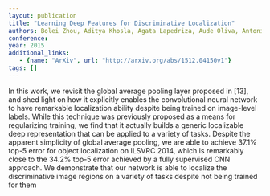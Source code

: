 ```yaml
---
layout: publication
title: "Learning Deep Features for Discriminative Localization"
authors: Bolei Zhou, Aditya Khosla, Agata Lapedriza, Aude Oliva, Antonio Torralba
conference: 
year: 2015
additional_links: 
   - {name: "ArXiv", url: "http://arxiv.org/abs/1512.04150v1"}
tags: []
---
```

In this work, we revisit the global average pooling layer proposed in [13],
and shed light on how it explicitly enables the convolutional neural network to
have remarkable localization ability despite being trained on image-level
labels. While this technique was previously proposed as a means for
regularizing training, we find that it actually builds a generic localizable
deep representation that can be applied to a variety of tasks. Despite the
apparent simplicity of global average pooling, we are able to achieve 37.1%
top-5 error for object localization on ILSVRC 2014, which is remarkably close
to the 34.2% top-5 error achieved by a fully supervised CNN approach. We
demonstrate that our network is able to localize the discriminative image
regions on a variety of tasks despite not being trained for them